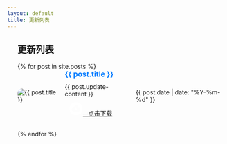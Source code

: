 ```yaml
---
layout: default
title: 更新列表
---
```


<style>
  .log-icon img {
    margin-right: 10px; /* 图标与标题之间的间距 */
    vertical-align: middle; /* 垂直居中 */
    border-radius: 10px; /* 圆角  */    
  }

  /* 日志项样式 */
  .log-item {
    display: flex;
    align-items: center;
    justify-content: space-between;
    margin-bottom: 20px;
  }

  .log-item:hover {
    transform: translateY(-5px);
  }
  /* 日志标题样式 */
  .log-item h1 {
    margin: 0 0 10px 0;
    font-size: 1.2em;
  }

  .log-item h1 a {
    color: #007BFF;
    text-decoration: none;
  }

  .log-item h2 a:hover {
    text-decoration: underline;
  }
   .log-icon {
    margin-right: 10px;
  }
  .log-content {
    flex-grow: 1;
  }
 .date {
    margin-left: 20px;
  }
</style>
<ul class="log-list">
  <h2>更新列表</h2>
  {% for post in site.posts %}
    <li class="log-item">
      <div class="log-icon">
        <img src="{{ post.icon }}" alt="{{ post.title }}">
      </div>
      <div class="log-content">
        <h1><a href="{{ post.url | relative_url }}" class="post_thread">{{ post.title }}</a></h1>
        {{ post.update-content }}
        <!-- 点击下载 -->
        <div style="margin: 10px;">
          <a href="{{ post.url | relative_url }}" class="download-button">
          <svg t="1743150020287" class="icon" viewBox="0 0 1024 1024" version="1.1" xmlns="http://www.w3.org/2000/svg" p-id="1493" width="32" height="32"><path d="M566.73 524.89l-30.37 31.4v-0.12l-1.7-102.33c-0.21-12.44-10.46-22.36-22.9-22.16-12.44 0.21-22.36 10.46-22.16 22.9l1.7 102.33c0 0.04 0 0.08 0.01 0.13l-31.47-30.44c-7.35-7.11-19.08-6.92-26.19 0.43-7.11 7.35-6.92 19.08 0.43 26.19l65.25 63.12c0.65 0.91 1.38 1.77 2.21 2.57 4.6 4.45 10.91 6.04 16.73 4.81a18.41 18.41 0 0 0 9.83-5.31c0.68-0.7 1.29-1.44 1.83-2.21l63.41-65.55c7.11-7.35 6.92-19.07-0.43-26.19-7.35-7.11-19.07-6.92-26.18 0.43z" fill="#FFFFFF" p-id="1494"></path><path d="M512 22C241.38 22 22 241.38 22 512s219.38 490 490 490 490-219.38 490-490S782.62 22 512 22z m179 695.62c-1.94 0.11-3.89 0.17-5.85 0.17H358.99c-1.79 0-3.58-0.05-5.35-0.14-2.03 0.08-4.07 0.14-6.12 0.14-81.79 0-148.1-66.47-148.1-148.47s66.31-148.47 148.1-148.47c9.28 0 18.35 0.86 27.15 2.5 0-0.47-0.02-0.93-0.02-1.4 0-88.76 71.77-160.71 160.31-160.71s160.31 71.95 160.31 160.71c0 3.11-0.1 6.2-0.27 9.27 74.15 5.57 132.59 67.5 132.59 143.08-0.01 76.93-60.55 139.72-136.59 143.32z" fill="#FFFFFF" p-id="1495"></path></svg>
          &nbsp;&nbsp;点击下载</a>
        </div>
      </div>
      <span class="date">{{ post.date | date: "%Y-%m-%d" }}</span>
    </li>
  {% endfor %}
</ul>

